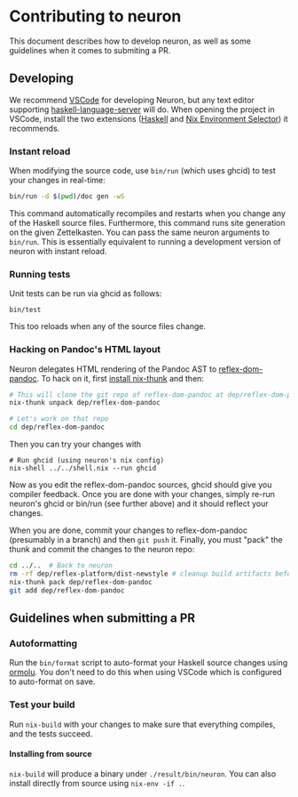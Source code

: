 # Contributing to neuron

This document describes how to develop neuron, as well as some guidelines when it comes to submiting a PR.

## Developing

We recommend [VSCode] for developing Neuron, but any text editor supporting [haskell-language-server] will do. When opening the project in VSCode, install the two extensions ([Haskell](https://marketplace.visualstudio.com/items?itemName=haskell.haskell) and [Nix Environment Selector](https://marketplace.visualstudio.com/items?itemName=arrterian.nix-env-selector)) it recommends.

[VSCode]: https://code.visualstudio.com/
[haskell-language-server]: https://github.com/haskell/haskell-language-server#editor-integration

### Instant reload

When modifying the source code, use `bin/run` (which uses ghcid) to test your changes in real-time:

```bash
bin/run -d $(pwd)/doc gen -wS
```

This command automatically recompiles and restarts when you change any of the Haskell source files. Furthermore, this command runs site generation on the given Zettelkasten. You can pass the same neuron arguments to `bin/run`. This is essentially equivalent to running a development version of neuron with instant reload.

### Running tests

Unit tests can be run via ghcid as follows:

```
bin/test
```

This too reloads when any of the source files change.

### Hacking on Pandoc's HTML layout

Neuron delegates HTML rendering of the Pandoc AST to [reflex-dom-pandoc](https://github.com/srid/reflex-dom-pandoc). To hack on it, first [install nix-thunk](https://github.com/obsidiansystems/nix-thunk) and then:

```sh
# This will clone the git repo of reflex-dom-pandoc at dep/reflex-dom-pandoc
nix-thunk unpack dep/reflex-dom-pandoc

# Let's work on that repo
cd dep/reflex-dom-pandoc
```

Then you can try your changes with
```
# Run ghcid (using neuron's nix config)
nix-shell ../../shell.nix --run ghcid
```

Now as you edit the reflex-dom-pandoc sources, ghcid should give you compiler feedback. Once you are done with your changes, simply re-run neuron's ghcid or bin/run (see further above) and it should reflect your changes.

When you are done, commit your changes to reflex-dom-pandoc (presumably in a branch) and then `git push` it. Finally, you must "pack" the thunk and commit the changes to the neuron repo:

```sh
cd ../..  # Back to neuron
rm -rf dep/reflex-platform/dist-newstyle # cleanup build artifacts before packing
nix-thunk pack dep/reflex-dom-pandoc
git add dep/reflex-dom-pandoc
```

## Guidelines when submitting a PR

### Autoformatting

Run the `bin/format` script to auto-format your Haskell source changes using [ormolu](https://github.com/tweag/ormolu). You don't need to do this when using VSCode which is configured to auto-format on save.

### Test your build

Run `nix-build` with your changes to make sure that everything compiles, and the tests succeed.

#### Installing from source

`nix-build` will produce a binary under `./result/bin/neuron`. You can also install directly from source using `nix-env -if .`.
